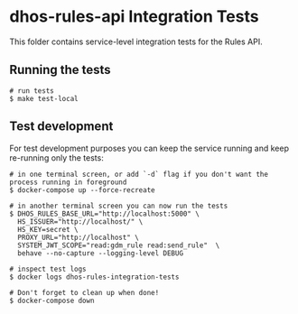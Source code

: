 # dhos-rules-api Integration Tests
This folder contains service-level integration tests for the Rules API.

## Running the tests
```
# run tests
$ make test-local
```

## Test development
For test development purposes you can keep the service running and keep re-running only the tests:
```
# in one terminal screen, or add `-d` flag if you don't want the process running in foreground
$ docker-compose up --force-recreate

# in another terminal screen you can now run the tests
$ DHOS_RULES_BASE_URL="http://localhost:5000" \
  HS_ISSUER="http://localhost/" \
  HS_KEY=secret \
  PROXY_URL="http://localhost" \
  SYSTEM_JWT_SCOPE="read:gdm_rule read:send_rule"  \
  behave --no-capture --logging-level DEBUG

# inspect test logs
$ docker logs dhos-rules-integration-tests

# Don't forget to clean up when done!
$ docker-compose down
```
